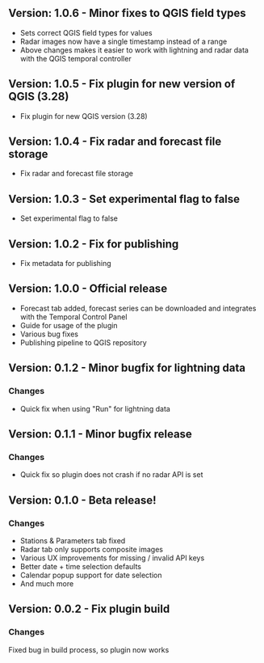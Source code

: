 ## Version: 1.0.6 - Minor fixes to QGIS field types

 - Sets correct QGIS field types for values
 - Radar images now have a single timestamp instead of a range
 - Above changes makes it easier to work with lightning and radar data with the QGIS temporal controller

## Version: 1.0.5 - Fix plugin for new version of QGIS (3.28)

- Fix plugin for new QGIS version (3.28)

## Version: 1.0.4 - Fix radar and forecast file storage

- Fix radar and forecast file storage

## Version: 1.0.3 - Set experimental flag to false

- Set experimental flag to false

## Version: 1.0.2 - Fix for publishing

 - Fix metadata for publishing

## Version: 1.0.0 - Official release

- Forecast tab added, forecast series can be downloaded and integrates with the Temporal Control Panel
- Guide for usage of the plugin
- Various bug fixes
- Publishing pipeline to QGIS repository

## Version: 0.1.2 - Minor bugfix for lightning data

### Changes

 - Quick fix when using "Run" for lightning data

## Version: 0.1.1 - Minor bugfix release

### Changes

- Quick fix so plugin does not crash if no radar API is set


##  Version: 0.1.0 - Beta release!

### Changes

- Stations & Parameters tab fixed
- Radar tab only supports composite images
- Various UX improvements for missing / invalid API keys
- Better date + time selection defaults
- Calendar popup support for date selection
- And much more


## Version: 0.0.2 - Fix plugin build

### Changes

Fixed bug in build process, so plugin now works
